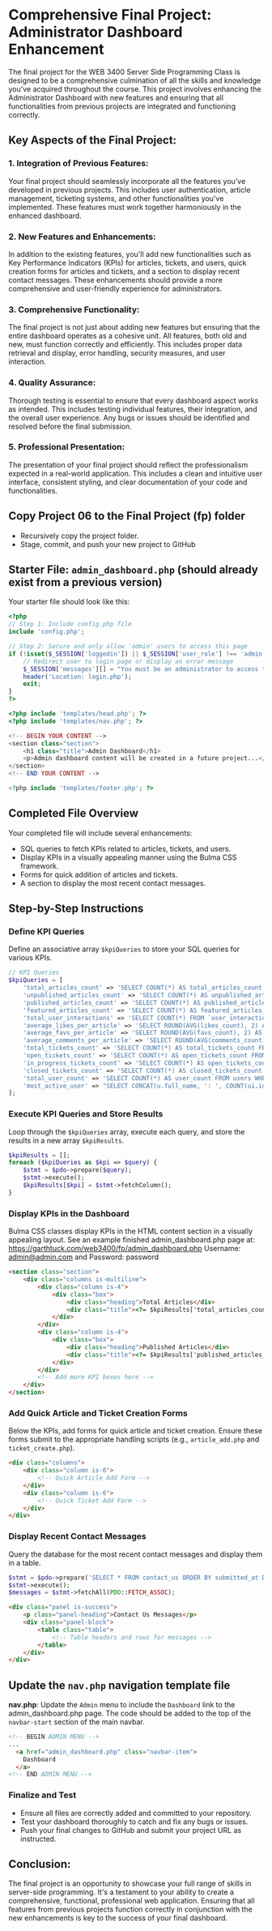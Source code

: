 # Comprehensive Final Project: Administrator Dashboard Enhancement

The final project for the WEB 3400 Server Side Programming Class is designed to be a comprehensive culmination of all the skills and knowledge you've acquired throughout the course. This project involves enhancing the Administrator Dashboard with new features and ensuring that all functionalities from previous projects are integrated and functioning correctly.

## Key Aspects of the Final Project:

### 1. Integration of Previous Features:
Your final project should seamlessly incorporate all the features you've developed in previous projects. This includes user authentication, article management, ticketing systems, and other functionalities you've implemented. These features must work together harmoniously in the enhanced dashboard.

### 2. New Features and Enhancements:
In addition to the existing features, you'll add new functionalities such as Key Performance Indicators (KPIs) for articles, tickets, and users, quick creation forms for articles and tickets, and a section to display recent contact messages. These enhancements should provide a more comprehensive and user-friendly experience for administrators.

### 3. Comprehensive Functionality:
The final project is not just about adding new features but ensuring that the entire dashboard operates as a cohesive unit. All features, both old and new, must function correctly and efficiently. This includes proper data retrieval and display, error handling, security measures, and user interaction.

### 4. Quality Assurance:
Thorough testing is essential to ensure that every dashboard aspect works as intended. This includes testing individual features, their integration, and the overall user experience. Any bugs or issues should be identified and resolved before the final submission.

### 5. Professional Presentation:
The presentation of your final project should reflect the professionalism expected in a real-world application. This includes a clean and intuitive user interface, consistent styling, and clear documentation of your code and functionalities.

## Copy Project 06 to the Final Project (fp) folder

- Recursively copy the project folder.
- Stage, commit, and push your new project to GitHub

## Starter File: `admin_dashboard.php` (should already exist from a previous version)

Your starter file should look like this:

```php
<?php
// Step 1: Include config.php file
include 'config.php';

// Step 2: Secure and only allow 'admin' users to access this page
if (!isset($_SESSION['loggedin']) || $_SESSION['user_role'] !== 'admin') {
    // Redirect user to login page or display an error message
    $_SESSION['messages'][] = "You must be an administrator to access that resource.";
    header('Location: login.php');
    exit;
}
?>

<?php include 'templates/head.php'; ?>
<?php include 'templates/nav.php'; ?>

<!-- BEGIN YOUR CONTENT -->
<section class="section">
    <h1 class="title">Admin Dashboard</h1>
    <p>Admin dashboard content will be created in a future project...</p>
</section>
<!-- END YOUR CONTENT -->

<?php include 'templates/footer.php'; ?>
```

## Completed File Overview

Your completed file will include several enhancements:

- SQL queries to fetch KPIs related to articles, tickets, and users.
- Display KPIs in a visually appealing manner using the Bulma CSS framework.
- Forms for quick addition of articles and tickets.
- A section to display the most recent contact messages.

## Step-by-Step Instructions

### Define KPI Queries

Define an associative array `$kpiQueries` to store your SQL queries for various KPIs.

```php
// KPI Queries
$kpiQueries = [
    'total_articles_count' => 'SELECT COUNT(*) AS total_articles_count FROM articles',
    'unpublished_articles_count' => 'SELECT COUNT(*) AS unpublished_articles_count FROM articles WHERE is_published = 0',
    'published_articles_count' => 'SELECT COUNT(*) AS published_articles_count FROM articles WHERE is_published = 1',
    'featured_articles_count' => 'SELECT COUNT(*) AS featured_articles_count FROM articles WHERE is_featured = 1',
    'total_user_interactions' => 'SELECT COUNT(*) FROM `user_interactions`',
    'average_likes_per_article' => 'SELECT ROUND(AVG(likes_count), 2) AS average_likes_per_article FROM articles',
    'average_favs_per_article' => 'SELECT ROUND(AVG(favs_count), 2) AS average_favs_per_article FROM articles',
    'average_comments_per_article' => 'SELECT ROUND(AVG(comments_count), 2) AS average_comments_per_article FROM articles',
    'total_tickets_count' => 'SELECT COUNT(*) AS total_tickets_count FROM tickets',
    'open_tickets_count' => 'SELECT COUNT(*) AS open_tickets_count FROM tickets WHERE status = "Open"',
    'in_progress_tickets_count' => 'SELECT COUNT(*) AS open_tickets_count FROM tickets WHERE status = "In Progress"',
    'closed_tickets_count' => 'SELECT COUNT(*) AS closed_tickets_count FROM tickets WHERE status = "Closed"',
    'total_user_count' => 'SELECT COUNT(*) AS user_count FROM users WHERE role = "user"',
    'most_active_user' => "SELECT CONCAT(u.full_name, ': ', COUNT(ui.id), ' interactions') AS user_interactions FROM users u JOIN user_interactions ui ON u.id = ui.user_id WHERE u.role = 'user' GROUP BY u.full_name ORDER BY COUNT(ui.id) DESC LIMIT 1",
];
```

### Execute KPI Queries and Store Results

Loop through the `$kpiQueries` array, execute each query, and store the results in a new array `$kpiResults`.

```php
$kpiResults = [];
foreach ($kpiQueries as $kpi => $query) {
    $stmt = $pdo->prepare($query);
    $stmt->execute();
    $kpiResults[$kpi] = $stmt->fetchColumn();
}
```

### Display KPIs in the Dashboard

Bulma CSS classes display KPIs in the HTML content section in a visually appealing layout. See an example finished admin_dashboard.php page at: 
https://garthtuck.com/web3400/fp/admin_dashboard.php 
Username: admin@admin.com and 
Password: password

```html
<section class="section">
    <div class="columns is-multiline">
        <div class="column is-4">
            <div class="box">
                <div class="heading">Total Articles</div>
                <div class="title"><?= $kpiResults['total_articles_count'] ?></div>
            </div>
        </div>
        <div class="column is-4">
            <div class="box">
                <div class="heading">Published Articles</div>
                <div class="title"><?= $kpiResults['published_articles_count'] ?></div>
            </div>
        </div>
        <!-- Add more KPI boxes here -->
    </div>
</section>
```

### Add Quick Article and Ticket Creation Forms

Below the KPIs, add forms for quick article and ticket creation. Ensure these forms submit to the appropriate handling scripts (e.g., `article_add.php` and `ticket_create.php`).

```html
<div class="columns">
    <div class="column is-6">
        <!-- Quick Article Add Form -->
    </div>
    <div class="column is-6">
        <!-- Quick Ticket Add Form -->
    </div>
</div>
```

### Display Recent Contact Messages

Query the database for the most recent contact messages and display them in a table.

```php
$stmt = $pdo->prepare('SELECT * FROM contact_us ORDER BY submitted_at DESC LIMIT 5');
$stmt->execute();
$messages = $stmt->fetchAll(PDO::FETCH_ASSOC);
```

```html
<div class="panel is-success">
    <p class="panel-heading">Contact Us Messages</p>
    <div class="panel-block">
        <table class="table">
            <!-- Table headers and rows for messages -->
        </table>
    </div>
</div>
```

## Update the `nav.php` navigation template file

**nav.php**: Update the `Admin` menu to include the `Dashboard` link to the admin_dashboard.php page. The code should be added to the top of the `navbar-start` section of the main navbar.

```html
<!-- BEGIN ADMIN MENU -->
...
  <a href="admin_dashboard.php" class="navbar-item">
    Dashboard
  </a>
<!-- END ADMIN MENU -->
```

### Finalize and Test

- Ensure all files are correctly added and committed to your repository.
- Test your dashboard thoroughly to catch and fix any bugs or issues.
- Push your final changes to GitHub and submit your project URL as instructed.

## Conclusion:

The final project is an opportunity to showcase your full range of skills in server-side programming. It's a testament to your ability to create a comprehensive, functional, professional web application. Ensuring that all features from previous projects function correctly in conjunction with the new enhancements is key to the success of your final dashboard.
